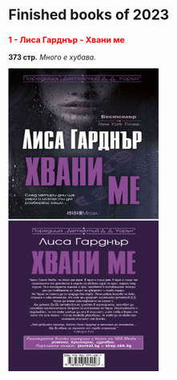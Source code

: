 <h1>Finished books of 2023</h1>
 
<h3 style="color: red;">1 - Лиса Гарднър - Хвани ме</h3>           <strong>373 стр.</strong>                            <em>Много е хубава.</em>

<img src='./img/LisaFront.jpg' width='300px' height='300px'> <img src='./img/LisaBack.jpg' width='300px' height='300px'>
